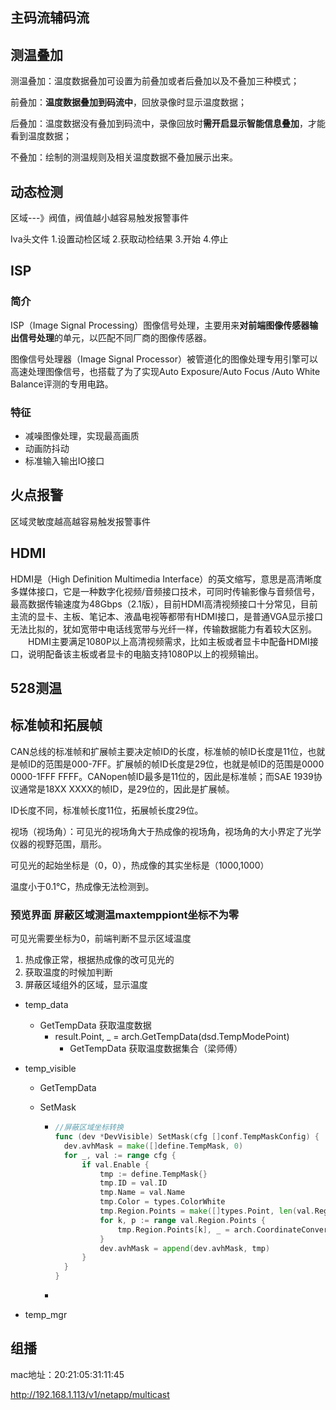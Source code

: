 ## 主码流辅码流



## 测温叠加

测温叠加：温度数据叠加可设置为前叠加或者后叠加以及不叠加三种模式；

前叠加：**温度数据叠加到码流中**，回放录像时显示温度数据；

后叠加：温度数据没有叠加到码流中，录像回放时**需开启显示智能信息叠加**，才能看到温度数据；

不叠加：绘制的测温规则及相关温度数据不叠加展示出来。

## 动态检测

区域---》阀值，阀值越小越容易触发报警事件

Iva头文件 1.设置动检区域 2.获取动检结果 3.开始 4.停止

## ISP

### 简介

ISP（Image Signal Processing）图像信号处理，主要用来**对前端图像传感器输出信号处理**的单元，以匹配不同厂商的图像传感器。

图像信号处理器（Image Signal Processor）被管道化的图像处理专用引擎可以高速处理图像信号，也搭载了为了实现Auto Exposure/Auto Focus /Auto White Balance评测的专用电路。

### 特征

- 减噪图像处理，实现最高画质
- 动画防抖动
- 标准输入输出IO接口

## 火点报警

区域灵敏度越高越容易触发报警事件

## HDMI

HDMI是（High Definition Multimedia Interface）的英文缩写，意思是高清晰度多媒体接口，它是一种数字化视频/音频接口技术，可同时传输影像与音频信号，最高数据传输速度为48Gbps（2.1版），目前HDMI高清视频接口十分常见，目前主流的显卡、主板、笔记本、液晶电视等都带有HDMI接口，是普通VGA显示接口无法比拟的，犹如宽带中电话线宽带与光纤一样，传输数据能力有着较大区别。
  HDMI主要满足1080P以上高清视频需求，比如主板或者显卡中配备HDMI接口，说明配备该主板或者显卡的电脑支持1080P以上的视频输出。



## 528测温

## 标准帧和拓展帧

CAN总线的标准帧和扩展帧主要决定帧ID的长度，标准帧的帧ID长度是11位，也就是帧ID的范围是000-7FF。扩展帧的帧ID长度是29位，也就是帧ID的范围是0000 0000-1FFF FFFF。CANopen帧ID最多是11位的，因此是标准帧；而SAE 1939协议通常是18XX XXXX的帧ID，是29位的，因此是扩展帧。

ID长度不同，标准帧长度11位，拓展帧长度29位。



视场（视场角）：可见光的视场角大于热成像的视场角，视场角的大小界定了光学仪器的视野范围，扇形。

可见光的起始坐标是（0，0），热成像的其实坐标是（1000,1000）

温度小于0.1℃，热成像无法检测到。



### 预览界面 屏蔽区域测温maxtemppiont坐标不为零

可见光需要坐标为0，前端判断不显示区域温度

1. 热成像正常，根据热成像的改可见光的
2. 获取温度的时候加判断
3. 屏蔽区域组外的区域，显示温度



- temp_data
  - GetTempData 获取温度数据
    - result.Point, _ = arch.GetTempData(dsd.TempModePoint)
      - GetTempData 获取温度数据集合（梁师傅）



- temp_visible

  - GetTempData

  - SetMask 

    - ```go
      //屏蔽区域坐标转换
      func (dev *DevVisible) SetMask(cfg []conf.TempMaskConfig) {
      	dev.avhMask = make([]define.TempMask, 0)
      	for _, val := range cfg {
      		if val.Enable {
      			tmp := define.TempMask{}
      			tmp.ID = val.ID
      			tmp.Name = val.Name
      			tmp.Color = types.ColorWhite
      			tmp.Region.Points = make([]types.Point, len(val.Region.Points))
      			for k, p := range val.Region.Points {
      				tmp.Region.Points[k], _ = arch.CoordinateConvertVisible(p)
      			}
      			dev.avhMask = append(dev.avhMask, tmp)
      		}
      	}
      }
      ```

    - 



- temp_mgr



## 组播



mac地址：20:21:05:31:11:45

http://192.168.1.113/v1/netapp/multicast